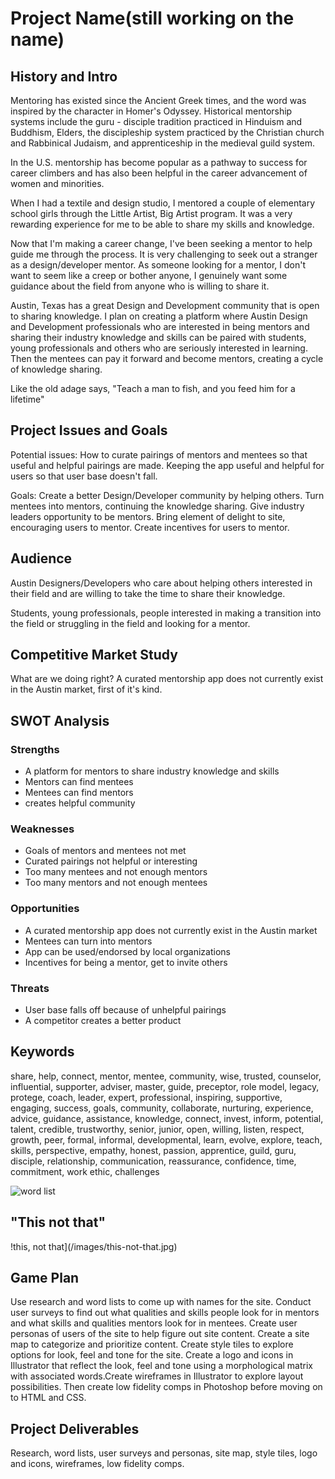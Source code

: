 # Project Name(still working on the name)

## History and Intro

Mentoring has existed since the Ancient Greek times, and the word was inspired 
by the character in Homer's Odyssey. Historical mentorship systems include the guru - disciple tradition practiced in Hinduism and Buddhism, Elders, the discipleship system practiced by the Christian church and Rabbinical Judaism, and apprenticeship in the medieval guild system.

In the U.S. mentorship has become popular as a pathway to success for career climbers and has also been helpful in the career advancement of women and minorities.

When I had a textile and design studio, I mentored a couple of elementary school girls through the Little Artist, Big Artist program. It was a very rewarding experience for me to be able to share my skills and knowledge.   

Now that I'm making a career change, I've been seeking a mentor to help guide me through the process. It is very challenging to seek out a stranger as a design/developer mentor. As someone looking for a mentor, I don't want to seem like a creep or bother anyone, I genuinely want some guidance about the field from anyone who is willing to share it.  

Austin, Texas has a great Design and Development community that is open to sharing knowledge. I plan on creating a platform where Austin Design and Development professionals who are interested in being mentors and sharing their industry knowledge and skills can be paired with students, young professionals and others who are seriously interested in learning. Then the mentees can pay it forward and become mentors, creating a cycle of knowledge sharing.

Like the old adage says, "Teach a man to fish, and you feed him for a lifetime"

## Project Issues and Goals
Potential issues:
How to curate pairings of mentors and mentees so that useful and helpful pairings are made. Keeping the app useful and helpful for users so that user base doesn't fall.   

Goals:
Create a better Design/Developer community by helping others.
Turn mentees into mentors, continuing the knowledge sharing. 
Give industry leaders opportunity to be mentors. 
Bring element of delight to site, encouraging users to mentor.
Create incentives for users to mentor. 


## Audience
Austin Designers/Developers who care about helping others interested in their field and are willing to take the time to share their knowledge.  

Students, young professionals, people interested in making a transition into the field or struggling in the field and looking for a mentor.  

## Competitive Market Study
What are we doing right?
A curated mentorship app does not currently exist in the Austin market, first of it's kind. 



## SWOT Analysis
### Strengths
- A platform for mentors to share industry knowledge and skills 
- Mentors can find mentees
- Mentees can find mentors
- creates helpful community

### Weaknesses
- Goals of mentors and mentees not met
- Curated pairings not helpful or interesting
- Too many mentees and not enough mentors
- Too many mentors and not enough mentees

### Opportunities
- A curated mentorship app does not currently exist in the Austin market
- Mentees can turn into mentors
- App can be used/endorsed by local organizations
- Incentives for being a mentor, get to invite others 

### Threats
- User base falls off because of unhelpful pairings
- A competitor creates a better product


## Keywords
share, help, connect, mentor, mentee, community, wise, trusted, counselor,
influential, supporter, adviser, master, guide, preceptor, role model, legacy, protege, coach, leader, expert, professional, inspiring, supportive, engaging, success, goals, community, collaborate, nurturing, experience, advice, guidance, assistance, knowledge, connect, invest, inform, potential, talent, credible, trustworthy, senior, junior, open, willing, listen, respect, growth, peer, formal, informal, developmental, learn, evolve, explore, teach, skills, perspective, empathy, honest, passion, apprentice, guild, guru, disciple, relationship, communication, reassurance, confidence, time, commitment, work ethic, challenges

![word list](/images/word-list-mentor.jpg)


## "This not that"
!this, not that](/images/this-not-that.jpg)


## Game Plan
Use research and word lists to come up with names for the site. Conduct user surveys to find out what qualities and skills people look for in mentors and what skills and qualities mentors look for in mentees. Create user personas of users of the site to help figure out site content. Create a site map to categorize and prioritize content. Create style tiles to explore options for look, feel and tone for the site. Create a logo and icons in Illustrator that reflect the look, feel and tone using a morphological matrix with associated words.Create wireframes in Illustrator to explore layout possibilities. Then create low fidelity comps in Photoshop before moving on to HTML and CSS. 

## Project Deliverables
Research, word lists, user surveys and personas, site map, style tiles, logo and icons, wireframes, low fidelity comps.
